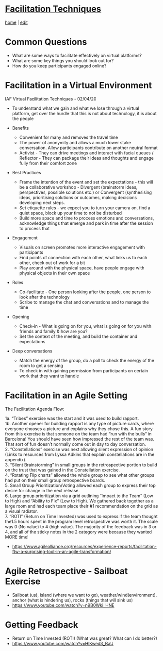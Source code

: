 # [Facilitation Techniques](https://alwinwoo.github.io/pages/facilitation.html)
[home](https://alwinwoo.github.io/) | [edit](https://github.com/alwinwoo/alwinwoo.github.io/edit/master/pages/facilitation.md)

# Common Questions
  -	What are some ways to facilitate effectively on virtual platforms? 
  - What are some key things you should look out for? 
  -	How do you keep participants engaged online? 

# Facilitation in a Virtual Environment

IAF Virtual Facilitation Techniques - 02/04/20
* To understand what we gain and what we lose through a virtual platform, get over the hurdle that this is not about technology, it is about the people

* Benefits
  * Convenient for many and removes the travel time 
  * The power of anonymity and allows a much lower stake conversation. Allow participants contribute on another neutral format
  * Activist - They can drive meetings and interact with facial queues / Reflector - They can package their ideas and thoughts and engage fully from their comfort zone

* Best Practices
  * Frame the intention of the event and set the expectations - this will be a collaborative workshop - Divergent (brainstorm ideas, perspectives, possible solutions etc.) or Convergent (synthesising ideas, prioritising solutions or outcomes, making decisions developing next steps.  
  * Set etiquette rules - we expect you to turn your camera on, find a quiet space, block up your time to not be disturbed
  * Build more space and time to process emotions and conversations, acknowledge things that emerge and park in time after the session to process that

* Engagement
  * Visuals on screen promotes more interactive engagement with participants 
  * Find points of connection with each other, what links us to each other, check out of work for a bit
  * Play around with the physical space, have people engage with physical objects in their own space

* Roles
  * Co-facilitate - One person looking after the people, one person to look after the technology
  * Scribe to manage the chat and conversations and to manage the time

* Opening 
  * Check-in - What is going on for you, what is going on for you with friends and family & how are you?
  * Set the context of the meeting, and build the container and expectations

* Deep conversations
  * Match the energy of the group, do a poll to check the energy of the room to get a sensing
  * To check in with gaining permission from participants on certain work that they want to handle

# Facilitation in an Agile Setting

The Facilitation Agenda Flow:

  1a.  “Tribes” exercise was the start and it was used to build rapport.  
  1b.  Another opener for building rapport is any type of picture cards, where everyone chooses a picture and explains why they chose this. A fun story from this exercise is that someone on the team had “run with the bulls” in Barcelona! You should have seen how impressed the rest of the team was. That sort of fun doesn’t normally come out in day to day conversation.  
  2.  “Constellations” exercise was next allowing silent expression of opinion (Links to resources from Lyssa Adkins that explain constellations are in the appendix).  
  3. “Silent Brainstorming” in small groups in the retrospective portion to build on the trust that was gained in the Constellation exercise.  
  4. “Rotating Flip charts” allowed the whole group to see what other groups had put on their small group retrospective boards.  
  5.  Small Group Prioritization/Voting allowed each group to express their top desire for change in the next release.  
  6.  Large group prioritization via a grid outlining “Impact to the Team” (Low to High) and “Ability to Fix” (Low to High). We gathered back together as a large room and had each team place their #1 recommendation on the grid as a visual radiator.  
  7.  “ROTI” (Return on Time Invested) was used to express if the team thought the1.5 hours spent in the program level retrospective was worth it. The scale was 0 (No value) to 4 (high value). The majority of the feedback was in 3 or 4, and all of the sticky notes in the 2 category were because they wanted MORE time!  
  - <https://www.agilealliance.org/resources/experience-reports/facilitation-ftw-a-surprising-tool-in-an-agile-transformation/>
  
 # Agile Retrospective - Sailboat Exercise
   - Sailboat (us), island (where we want to go), weather/wind(environment), anchor (what is hindering us), rocks (things that will sink us)  
   - <https://www.youtube.com/watch?v=n9B0Wki_HNE>
  
 # Getting Feedback
   - Return on Time Invested (ROTI)
   (What was great? What can I do better?)
   - <https://www.youtube.com/watch?v=HlKwed3_BaU>
